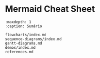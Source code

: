 # Mermaid Cheat Sheet

```{toctree}
:maxdepth: 1
:caption: Sumário

flowcharts/index.md
sequence-diagrams/index.md
gantt-diagrams.md
demos/index.md
references.md
```
